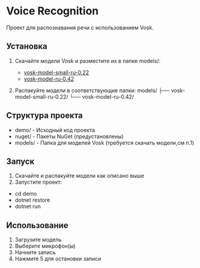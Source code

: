 # Voice Recognition

Проект для распознавания речи с использованием Vosk.

## Установка

1. Скачайте модели Vosk и разместите их в папке models/:
   - [vosk-model-small-ru-0.22](https://alphacephei.com/vosk/models/vosk-model-small-ru-0.22.zip)
   - [vosk-model-ru-0.42](https://alphacephei.com/vosk/models/vosk-model-ru-0.42.zip)

2. Распакуйте модели в соответствующие папки:
models/
├── vosk-model-small-ru-0.22/
└── vosk-model-ru-0.42/

## Структура проекта
- demo/ - Исходный код проекта
- nuget/ - Пакеты NuGet (предустановлены)
- models/ - Папка для моделей Vosk (требуется скачать модели,см п.1)

## Запуск

1. Скачайте и распакуйте модели как описано выше
2. Запустите проект:
- cd demo
- dotnet restore
- dotnet run

## Использование

1. Загрузите модель
2. Выберите микрофон(ы)
3. Начните запись
4. Нажмите 5 для остановки записи